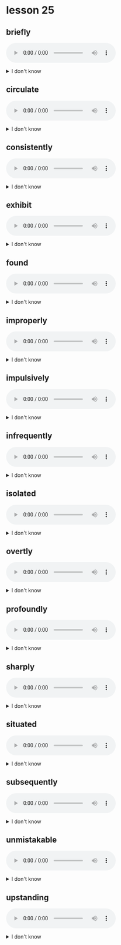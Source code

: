 # lesson 25

## briefly
![](audio/briefly.ogg)
<details>
<summary>I don't know</summary>

+ adj. &nbsp; &nbsp; brief

+ n. &nbsp; &nbsp; brevity

+ adv. &nbsp; &nbsp; short, usually in time

+ syn. &nbsp; &nbsp; concisely

</details>

## circulate
![](audio/circulate.ogg)
<details>
<summary>I don't know</summary>

+ adj. &nbsp; &nbsp; circulatory

+ n. &nbsp; &nbsp; circulation

+ v. &nbsp; &nbsp; to cause to move along a fixed path; move freely

+ syn. &nbsp; &nbsp; distribute

</details>

## consistently
![](audio/consistently.ogg)
<details>
<summary>I don't know</summary>

+ adj. &nbsp; &nbsp; consistent

+ v. &nbsp; &nbsp; consist

+ n. &nbsp; &nbsp; consistency

+ adv. &nbsp; &nbsp; without changing; keeping the same principles, ideas, or quality

+ syn. &nbsp; &nbsp; dependably

</details>

## exhibit
![](audio/exhibit.ogg)
<details>
<summary>I don't know</summary>

+ n. &nbsp; &nbsp; exhibitor

+ v. &nbsp; &nbsp; to show or demonstrate

+ syn. &nbsp; &nbsp; display

</details>

## found
![](audio/found.ogg)
<details>
<summary>I don't know</summary>

+ n. &nbsp; &nbsp; founder

+ v. &nbsp; &nbsp; to establish; start up; *a philanthropic organization

+ syn. &nbsp; &nbsp; establish

</details>

## improperly
![](audio/improperly.ogg)
<details>
<summary>I don't know</summary>

+ adj. &nbsp; &nbsp; improper

+ n. &nbsp; &nbsp; impropriety

+ adv. &nbsp; &nbsp; not following established rules; not desirable

+ syn. &nbsp; &nbsp; inappropriately

</details>

## impulsively
![](audio/impulsively.ogg)
<details>
<summary>I don't know</summary>

+ adj. &nbsp; &nbsp; impulsive

+ n. &nbsp; &nbsp; impulsiveness

+ adv. &nbsp; &nbsp; acting without thinking

+ syn. &nbsp; &nbsp; capriciously

</details>

## infrequently
![](audio/infrequently.ogg)
<details>
<summary>I don't know</summary>

+ adj. &nbsp; &nbsp; almost never

+ n. &nbsp; &nbsp; infrequency

+ syn. &nbsp; &nbsp; rarely

</details>

## isolated
![](audio/isolated.ogg)
<details>
<summary>I don't know</summary>

+ v. &nbsp; &nbsp; isolate

+ n. &nbsp; &nbsp; isolation

+ adj. &nbsp; &nbsp; to keep separated from others

+ syn. &nbsp; &nbsp; secluded

</details>

## overtly
![](audio/overtly.ogg)
<details>
<summary>I don't know</summary>

+ adj. &nbsp; &nbsp; overt

+ adv. &nbsp; &nbsp; in a way clearly seen; not done secretly

+ syn. &nbsp; &nbsp; openly

</details>

## profoundly
![](audio/profoundly.ogg)
<details>
<summary>I don't know</summary>

+ adj. &nbsp; &nbsp; profound

+ n. &nbsp; &nbsp; profundity

+ adv. &nbsp; &nbsp; in a deep way; showing deep knowledge of a subject

+ syn. &nbsp; &nbsp; significantly

</details>

## sharply
![](audio/sharply.ogg)
<details>
<summary>I don't know</summary>

+ adj. &nbsp; &nbsp; sharp

+ v. &nbsp; &nbsp; sharpen

+ n. &nbsp; &nbsp; sharpness

+ adv. &nbsp; &nbsp; showing sensitivity or quick thinking; showing a quick change in direction

+ syn. &nbsp; &nbsp; quickly

</details>

## situated
![](audio/situated.ogg)
<details>
<summary>I don't know</summary>

+ n. &nbsp; &nbsp; situation*

+ v. &nbsp; &nbsp; situate

+ adj. &nbsp; &nbsp; being found in a certain place*a current condition

+ syn. &nbsp; &nbsp; located

</details>

## subsequently
![](audio/subsequently.ogg)
<details>
<summary>I don't know</summary>

+ adj. &nbsp; &nbsp; subsequent

+ adv. &nbsp; &nbsp; following; coming after something

+ syn. &nbsp; &nbsp; afterward

</details>

## unmistakable
![](audio/unmistakable.ogg)
<details>
<summary>I don't know</summary>

+ adj. &nbsp; &nbsp; clearly able to be determined

+ syn. &nbsp; &nbsp; indisputable

</details>

## upstanding
![](audio/upstanding.ogg)
<details>
<summary>I don't know</summary>

+ n. &nbsp; &nbsp; upstandingness

+ adj. &nbsp; &nbsp; marked by integrity; good, honest

+ syn. &nbsp; &nbsp; moral

</details>
